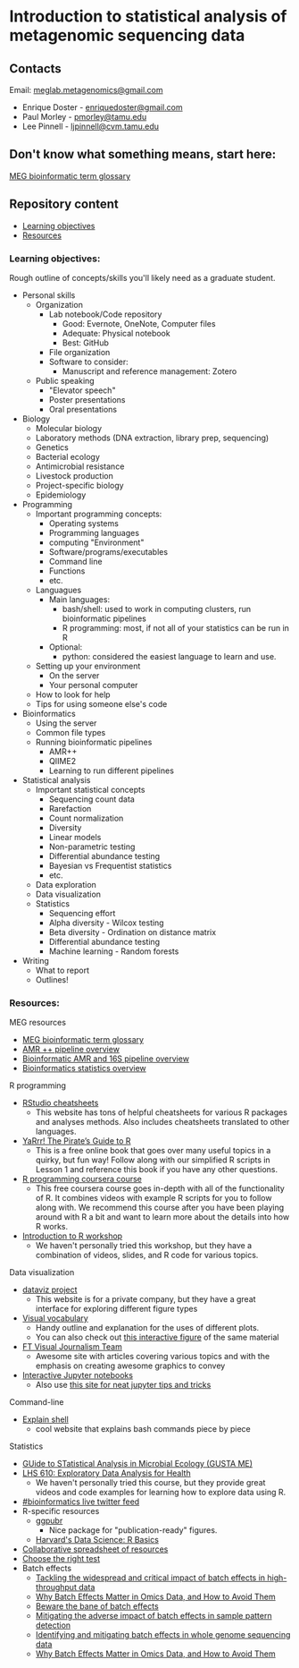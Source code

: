 # Introduction to statistical analysis of metagenomic sequencing data
## Contacts

Email: meglab.metagenomics@gmail.com
  * Enrique Doster - enriquedoster@gmail.com
  * Paul Morley - pmorley@tamu.edu
  * Lee Pinnell - ljpinnell@cvm.tamu.edu


## Don't know what something means, start here:
[MEG bioinformatic term glossary](https://github.com/Microbial-Ecology-Group/Bioinformatics_resources/blob/master/misc_resources/Glossary.md)

## Repository content
* [Learning objectives](#learning-objectives)
* [Resources](#resources)

### Learning objectives:

Rough outline of concepts/skills you'll likely need as a graduate student.
* Personal skills
  * Organization
    * Lab notebook/Code repository
      * Good: Evernote, OneNote, Computer files
      * Adequate: Physical notebook
      * Best: GitHub
    * File organization
    * Software to consider:
      * Manuscript and reference management: Zotero
  * Public speaking
    * "Elevator speech"
    * Poster presentations
    * Oral presentations
* Biology
  * Molecular biology
  * Laboratory methods (DNA extraction, library prep, sequencing)
  * Genetics
  * Bacterial ecology
  * Antimicrobial resistance
  * Livestock production
  * Project-specific biology
  * Epidemiology
* Programming
  * Important programming concepts:
    * Operating systems
    * Programming languages
    * computing "Environment"
    * Software/programs/executables
    * Command line
    * Functions
    * etc.
  * Languagues
    * Main languages:
      * bash/shell: used to work in computing clusters, run bioinformatic pipelines
      * R programming: most, if not all of your statistics can be run in R
    * Optional:
      * python: considered the easiest language to learn and use.
  * Setting up your environment
    * On the server
    * Your personal computer
  * How to look for help
  * Tips for using someone else's code
* Bioinformatics
  * Using the server
  * Common file types
  * Running bioinformatic pipelines
    * AMR++
    * QIIME2
    * Learning to run different pipelines
* Statistical analysis
  * Important statistical concepts
    * Sequencing count data 
    * Rarefaction
    * Count normalization
    * Diversity
    * Linear models
    * Non-parametric testing
    * Differential abundance testing
    * Bayesian vs Frequentist statistics
    * etc.
  * Data exploration
  * Data visualization
  * Statistics
    * Sequencing effort
    * Alpha diversity - Wilcox testing
    * Beta diversity - Ordination on distance matrix
    * Differential abundance testing
    * Machine learning - Random forests
* Writing
  * What to report
  * Outlines!

 
### Resources:
MEG resources
* [MEG bioinformatic term glossary](https://github.com/Microbial-Ecology-Group/Bioinformatics_resources/blob/master/misc_resources/Glossary.md)
* [AMR ++ pipeline overview](https://github.com/Microbial-Ecology-Group/Bioinformatics_resources/blob/master/misc_resources/AMR%2B%2B_v2_pipeline_overview.pdf)
* [Bioinformatic AMR and 16S pipeline overview](https://github.com/Microbial-Ecology-Group/Bioinformatics_resources/blob/master/misc_resources/Bioinformatic_AMR_and_16S_pipeline_overview.pdf)
* [Bioinformatics statistics overview](https://github.com/Microbial-Ecology-Group/Bioinformatics_resources/blob/master/misc_resources/Bioinformatic_statistics_overview.pdf)

R programming
* [RStudio cheatsheets](https://rstudio.com/resources/cheatsheets/)
  * This website has tons of helpful cheatsheets for various R packages and analyses methods. Also includes cheatsheets translated to other languages.
* [YaRrr! The Pirate’s Guide to R](https://bookdown.org/ndphillips/YaRrr/)
  * This is a free online book that goes over many useful topics in a quirky, but fun way! Follow along with our simplified R scripts in Lesson 1 and reference this book if you have any other questions.
* [R programming coursera course](https://www.coursera.org/learn/r-programming)
  * This free coursera course goes in-depth with all of the functionality of R. It combines videos with example R scripts for you to follow along with. We recommend this course after you have been playing around with R a bit and want to learn more about the details into how R works.
* [Introduction to R workshop](https://bioinformatics.ca/workshops/2018-introduction-to-R/)
  * We haven't personally tried this workshop, but they have a combination of videos, slides, and R code for various topics.

Data visualization
* [dataviz project](https://datavizproject.com/)
  * This website is for a private company, but they have a great interface for exploring different figure types
* [Visual vocabulary](https://gramener.github.io/visual-vocabulary-vega/#)
   * Handy outline and explanation for the uses of different plots.
   * You can also check out [this interactive figure](http://ft-interactive.github.io/visual-vocabulary/) of the same material
* [FT Visual Journalism Team](https://www.ft.com/visual-and-data-journalism)
  * Awesome site with articles covering various topics and with the emphasis on creating awesome graphics to convey
* [Interactive Jupyter notebooks](https://voila-gallery.org/)
  * Also use [this site for neat jupyter tips and tricks](https://www.dataquest.io/blog/jupyter-notebook-tips-tricks-shortcuts/)

Command-line
* [Explain shell](https://explainshell.com/)
  * cool website that explains bash commands piece by piece


Statistics
* [GUide to STatistical Analysis in Microbial Ecology (GUSTA ME)](https://mb3is.megx.net/gustame)
* [LHS 610: Exploratory Data Analysis for Health](https://kdpsingh.lab.medicine.umich.edu/lhs-610)
  * We haven't personally tried this course, but they provide great videos and code examples for learning how to explore data using R.
* [#bioinformatics live twitter feed](https://twitter.com/search?q=%23bioinformatics&src=hash)
* R-specific resources
  * [ggpubr](http://www.sthda.com/english/articles/24-ggpubr-publication-ready-plots/76-add-p-values-and-significance-levels-to-ggplots/)
    * Nice package for "publication-ready" figures.
  * [Harvard's Data Science: R Basics](https://www.edx.org/course/data-science-r-basics)
* [Collaborative spreadsheet of resources](https://docs.google.com/document/d/1A9BbOCsrg1ikLaBltKhXVKj-eetlrBqR-1u-2V99I2c/edit#)
* [Choose the right test](https://stats.idre.ucla.edu/other/mult-pkg/whatstat/)
* Batch effects
  * [Tackling the widespread and critical impact of batch effects in high-throughput data](https://www.nature.com/articles/nrg2825)
  * [Why Batch Effects Matter in Omics Data, and How to Avoid Them](https://www.sciencedirect.com/science/article/pii/S0167779917300367?casa_token=HQ5ZeDg7XccAAAAA:djpolv0azNOtCZk9XaKjUw8Z1A055LbdgtwFg8CLf6_B4jZggIdVv4GI2dvrDzS8i-LBp9p1aQ)
  * [Beware the bane of batch effects](https://bitesizebio.com/20998/beware-the-bane-of-batch-effects/#:~:text=Batch%20effects%20occur%20whenever%20external,a%20wrench%20in%20your%20findings.)
  * [Mitigating the adverse impact of batch effects in sample pattern detection](https://academic.oup.com/bioinformatics/article/34/15/2634/4916062)
  * [Identifying and mitigating batch effects in whole genome sequencing data](https://bmcbioinformatics.biomedcentral.com/articles/10.1186/s12859-017-1756-z)
  * [Why Batch Effects Matter in Omics Data, and How to Avoid Them](https://www.cell.com/trends/biotechnology/pdf/S0167-7799(17)30036-7.pdf)

